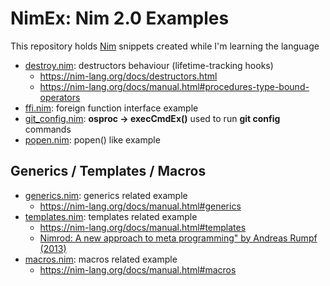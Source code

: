 # NimEx: Nim 2.0 Examples

This repository holds [Nim](https://nim-lang.org/) snippets created while I'm learning the language

- [destroy.nim](https://github.com/sfmunoz/nimex/blob/main/destroy.nim): destructors behaviour (lifetime-tracking hooks)
  - https://nim-lang.org/docs/destructors.html
  - https://nim-lang.org/docs/manual.html#procedures-type-bound-operators
- [ffi.nim](https://github.com/sfmunoz/nimex/blob/main/ffi.nim): foreign function interface example
- [git_config.nim](https://github.com/sfmunoz/nimex/blob/main/git_config.nim): **osproc → execCmdEx()** used to run **git config** commands
- [popen.nim](https://github.com/sfmunoz/nimex/blob/main/popen.nim): popen() like example

## Generics / Templates / Macros

- [generics.nim](https://github.com/sfmunoz/nimex/blob/main/generics.nim): generics related example
  - https://nim-lang.org/docs/manual.html#generics
- [templates.nim](https://github.com/sfmunoz/nimex/blob/main/templates.nim): templates related example
  - https://nim-lang.org/docs/manual.html#templates
  - [Nimrod: A new approach to meta programming" by Andreas Rumpf (2013)](https://www.youtube.com/watch?v=TPPVfgJvdNo)
- [macros.nim](https://github.com/sfmunoz/nimex/blob/main/macros.nim): macros related example
  - https://nim-lang.org/docs/manual.html#macros
